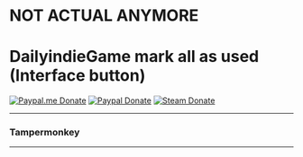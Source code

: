 # NOT ACTUAL ANYMORE
# DailyindieGame mark all as used (Interface button)
[![Paypal.me Donate](https://img.shields.io/badge/Paypal.me-donate-blue.svg)](https://www.paypal.me/Shmurdik/1usd)
[![Paypal Donate](https://img.shields.io/badge/Paypal-donate-blue.svg)](https://www.paypal.com/cgi-bin/webscr?cmd=_donations&business=CWHKXHVBFJV7C&lc=RU&item_name=Shmurdik&item_number=GitHub&currency_code=USD&bn=PP%2dDonationsBF%3abtn_donateCC_LG%2egif%3aNonHosted)
[![Steam Donate](https://img.shields.io/badge/Steam-donate-lightgrey.svg)](https://steamcommunity.com/tradeoffer/new/?partner=79911927&token=29mtqolb)

---

### Tampermonkey

---
